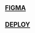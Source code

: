 ## [FIGMA](https://www.figma.com/file/bSxMNm0CRXFcHQzke8C8W5/ROBO-SCHOOL?type=design&node-id=0-1&mode=design&t=bOuQyGFZ7CXi9LGn-0)
## [DEPLOY](https://diplomatgmg.github.io/robo-school/)
